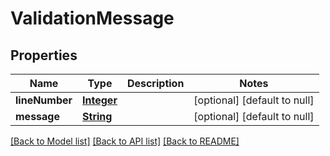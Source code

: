 # ValidationMessage
## Properties

Name | Type | Description | Notes
------------ | ------------- | ------------- | -------------
**lineNumber** | [**Integer**](integer) |  | [optional] [default to null]
**message** | [**String**](string) |  | [optional] [default to null]

[[Back to Model list]](../README#documentation-for-models) [[Back to API list]](../README#documentation-for-api-endpoints) [[Back to README]](../README)

